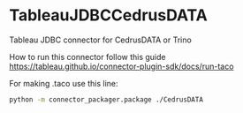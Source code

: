 # TableauJDBCCedrusDATA
Tableau JDBC connector for CedrusDATA or Trino

How to run this connector follow this guide https://tableau.github.io/connector-plugin-sdk/docs/run-taco

For making .taco use this line:

```bash
python -m connector_packager.package ./CedrusDATA
```
